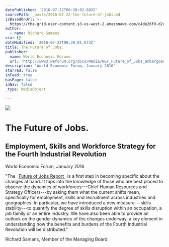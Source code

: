 ```yaml
---
datePublished: '2016-07-22T08:39:02.883Z'
sourcePath: _posts/2016-07-22-the-future-of-jobs.md
isBasedOnUrl: >-
  https://the-grid-user-content.s3-us-west-2.amazonaws.com/c4de26f9-d2c3-4caa-a027-eb707f5f2cbf.png
author:
  - name: Richard Samans
via: {}
dateModified: '2016-07-22T08:39:01.673Z'
title: The Future of Jobs.
publisher:
  name: World Economic Forume
  url: 'http://www3.weforum.org/docs/Media/WEF_Future_of_Jobs_embargoed.pdf'
description: 'World Economic Forum, January 2016'
starred: false
inFeed: true
hasPage: false
inNav: false
_type: MediaObject

---
```

![](https://the-grid-user-content.s3-us-west-2.amazonaws.com/c4de26f9-d2c3-4caa-a027-eb707f5f2cbf.png)

# The Future of Jobs.

## Employment, Skills and Workforce Strategy for the Fourth Industrial Revolution

World Economic Forum, January 2016

"The _[Future of Jobs Report ][0]_is a first step in becoming specific about the changes at hand. It taps into the knowledge of those who are best placed to observe the dynamics of workforces---Chief Human Resources and Strategy Officers---by asking them what the current shifts mean, specifically for employment, skills and recruitment across industries and geographies. In particular, we have introduced a new measure---skills stability---to quantify the degree of skills disruption within an occupation, a job family or an entire industry. We have also been able to provide an outlook on the gender dynamics of the changes underway, a key element in understanding how the benefits and burdens of the Fourth Industrial Revolution will be distributed."

Richard Samans, Member of the Managing Board.

[0]: http://www3.weforum.org/docs/Media/WEF_Future_of_Jobs_embargoed.pdf "Future of Jobs Report"